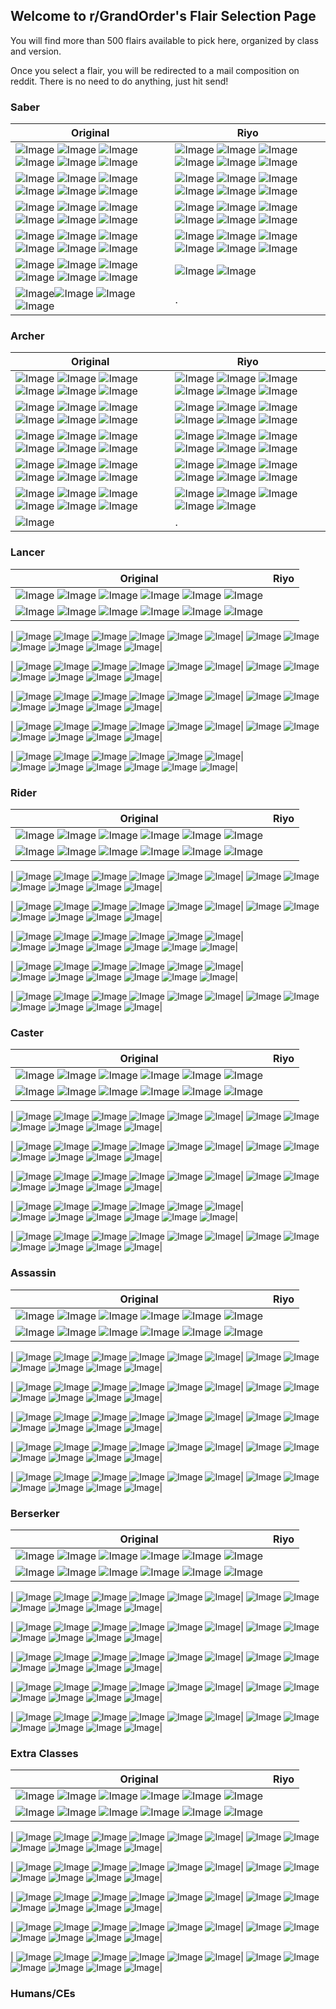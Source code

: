 ## Welcome to r/GrandOrder's Flair Selection Page

You will find more than 500 flairs available to pick here, organized by class and version. 

Once you select a flair, you will be redirected to a mail composition on reddit. There is no need to do anything, just hit send!

### Saber

| Original  | Riyo |
| ------------- | ------------- |
| ![Image](https://i.imgur.com/jCN1nF3.png) ![Image](https://i.imgur.com/NuA5GT6.png) ![Image](https://i.imgur.com/PvUZYZs.png) ![Image](https://i.imgur.com/dXQfXgh.png) ![Image](https://i.imgur.com/4BrrrYK.png) ![Image](https://i.imgur.com/NKuHkUa.png) | ![Image](https://i.imgur.com/Ij6c8dm.png) ![Image](https://i.imgur.com/UIIACKk.png) ![Image](https://i.imgur.com/1JQF4FB.png) ![Image](https://i.imgur.com/bZevJFw.png) ![Image](https://i.imgur.com/1SWoX9f.png) ![Image](https://i.imgur.com/8c67Rg0.png) |
| ![Image](https://i.imgur.com/SaYiOTz.png) ![Image](https://i.imgur.com/W992sHs.png) ![Image](https://i.imgur.com/bY6prqG.png) ![Image](https://i.imgur.com/QahVADX.png) ![Image](https://i.imgur.com/ntnSfj1.png) ![Image](https://i.imgur.com/0QCf4IA.png)| ![Image](https://i.imgur.com/N88rW6Q.png) ![Image](https://i.imgur.com/6R1ufPj.png) ![Image](https://i.imgur.com/Dh78JMy.png) ![Image](https://i.imgur.com/1h4zBrf.png) ![Image](https://i.imgur.com/bLVAO5P.png) ![Image](https://i.imgur.com/dKln19A.png) |
| ![Image](https://i.imgur.com/eBBCRXh.png) ![Image](https://i.imgur.com/06qLsWj.png)  ![Image](https://i.imgur.com/gawHeoR.png)  ![Image](https://i.imgur.com/JImKUIX.png)  ![Image](https://i.imgur.com/0OrfYG8.png)  ![Image](https://i.imgur.com/QKhVKA9.png)  | ![Image](https://i.imgur.com/xowjlIJ.png) ![Image](https://i.imgur.com/L1YrPCI.png) ![Image](https://i.imgur.com/E74vw7D.png) ![Image](https://i.imgur.com/y9TyQ08.png) ![Image](https://i.imgur.com/vcGtnfW.png) ![Image](https://i.imgur.com/F8TK42O.png) | 
| ![Image](https://i.imgur.com/dd1NoLx.png) ![Image](https://i.imgur.com/faEagmq.png)  ![Image](https://i.imgur.com/jfKBTK4.png)  ![Image](https://i.imgur.com/zxqdNYO.png)  ![Image](https://i.imgur.com/KVwrijh.png)  ![Image](https://i.imgur.com/JfEyaeW.png)  | ![Image](https://i.imgur.com/HBEKfgo.png) ![Image](https://i.imgur.com/II67ds1.png) ![Image](https://i.imgur.com/TD94Wi6.png) ![Image](https://i.imgur.com/SYNKbjp.png) ![Image](https://i.imgur.com/BpUMMeb.png) ![Image](https://i.imgur.com/vnpKcKk.png) | 
| ![Image](https://i.imgur.com/b9Q3mel.png) ![Image](https://i.imgur.com/qihZlkf.png)  ![Image](https://i.imgur.com/r1eFVCu.png)  ![Image](https://i.imgur.com/QCiWCtI.png)  ![Image](https://i.imgur.com/HcRgmDN.png)  ![Image](https://i.imgur.com/dwlxXWp.png)  | ![Image](https://i.imgur.com/l28KunA.png) ![Image](https://i.imgur.com/hI4m6hS.png) | 
| ![Image](https://i.imgur.com/OppwfAI.png)![Image](https://i.imgur.com/198oTRP.png) ![Image](https://i.imgur.com/ngFC9Li.png) ![Image](https://i.imgur.com/vcxAtQA.png) | . | 

### Archer

| Original  | Riyo |
| ------------- | ------------- |
| ![Image](https://i.imgur.com/h9HGILH.png) ![Image](https://i.imgur.com/mmT0PF0.png) ![Image](https://i.imgur.com/jmcmYIx.png) ![Image](https://i.imgur.com/xAJ4Dq5.png) ![Image](https://i.imgur.com/9hGWieo.png) ![Image](https://i.imgur.com/L3netJ9.png)| ![Image](https://i.imgur.com/l2hGvn0.png) ![Image](https://i.imgur.com/Kuq8LGv.png) ![Image](https://i.imgur.com/yU3UpGB.png) ![Image](https://i.imgur.com/AS53gpq.png) ![Image](https://i.imgur.com/TIUJzuw.png) ![Image](https://i.imgur.com/A63FVha.png)|
| ![Image](https://i.imgur.com/14aAQaW.png) ![Image](https://i.imgur.com/NcMzUF1.png) ![Image](https://i.imgur.com/FiOIeNw.png) ![Image](https://i.imgur.com/ht7e093.png) ![Image](https://i.imgur.com/uFfHTGw.png) ![Image](https://i.imgur.com/InVUA6k.png)|![Image](https://i.imgur.com/7sBoiac.png) ![Image](https://i.imgur.com/AYBFmuQ.png) ![Image](https://i.imgur.com/LkLpGRv.png) ![Image](https://i.imgur.com/G3lHT43.png) ![Image](https://i.imgur.com/neO75o2.png) ![Image](https://i.imgur.com/jXmhiJa.png)|  
| ![Image](https://i.imgur.com/zgbvztN.png) ![Image](https://i.imgur.com/qGy5QyO.png) ![Image](https://i.imgur.com/YVCCXvm.png) ![Image](https://i.imgur.com/RLYZnWN.png) ![Image](https://i.imgur.com/jiv0EM4.png) ![Image](https://i.imgur.com/VahnrCR.png)|![Image](https://i.imgur.com/heYhgCw.png) ![Image](https://i.imgur.com/MoPJYjw.png) ![Image](https://i.imgur.com/Z0txYjb.png) ![Image](https://i.imgur.com/4BXUF5V.png) ![Image](https://i.imgur.com/SAWWhSU.png) ![Image](https://i.imgur.com/mKGEH7s.png)|  
| ![Image](https://i.imgur.com/Jc9mOEH.png) ![Image](https://i.imgur.com/UgLU77f.png) ![Image](https://i.imgur.com/yzLWxlR.png) ![Image](https://i.imgur.com/N9cCXYc.png) ![Image](https://i.imgur.com/vWvVvnZ.png) ![Image](https://i.imgur.com/Ljh0OLc.png)|![Image](https://i.imgur.com/YYPs0li.png) ![Image](https://i.imgur.com/F3fXw2L.png) ![Image](https://i.imgur.com/4JRC8cw.png) ![Image](https://i.imgur.com/bo9GTQ1.png) ![Image](https://i.imgur.com/FNyjMV3.png) ![Image](https://i.imgur.com/s6tfmNS.png)| 
| ![Image](https://i.imgur.com/D8Dgbsy.png) ![Image](https://i.imgur.com/dFcv4Qh.png) ![Image](https://i.imgur.com/j9uhxcg.png) ![Image](https://i.imgur.com/n5BgJFR.png) ![Image](https://i.imgur.com/Fase87z.png) ![Image](https://i.imgur.com/nBbELl6.png)|![Image](https://i.imgur.com/TO4W7Mm.png) ![Image](https://i.imgur.com/2E9s6CV.png) ![Image](https://i.imgur.com/qKurb1l.png) ![Image](https://i.imgur.com/0NsX03L.png) ![Image](https://i.imgur.com/92vcI4N.png)|
| ![Image](https://i.imgur.com/7D1yowO.png) | .| 


### Lancer

| Original  | Riyo |
| ------------- | ------------- |
| ![Image]() ![Image]() ![Image]() ![Image]() ![Image]() ![Image]()|
![Image]() ![Image]() ![Image]() ![Image]() ![Image]() ![Image]()|

| ![Image]() ![Image]() ![Image]() ![Image]() ![Image]() ![Image]()|
![Image]() ![Image]() ![Image]() ![Image]() ![Image]() ![Image]()|

| ![Image]() ![Image]() ![Image]() ![Image]() ![Image]() ![Image]()|
![Image]() ![Image]() ![Image]() ![Image]() ![Image]() ![Image]()|

| ![Image]() ![Image]() ![Image]() ![Image]() ![Image]() ![Image]()|
![Image]() ![Image]() ![Image]() ![Image]() ![Image]() ![Image]()|

| ![Image]() ![Image]() ![Image]() ![Image]() ![Image]() ![Image]()| 
![Image]() ![Image]() ![Image]() ![Image]() ![Image]() ![Image]()| 

| ![Image]() ![Image]() ![Image]() ![Image]() ![Image]() ![Image]()|  
![Image]() ![Image]() ![Image]() ![Image]() ![Image]() ![Image]()| 

### Rider

| Original  | Riyo |
| ------------- | ------------- |
| ![Image]() ![Image]() ![Image]() ![Image]() ![Image]() ![Image]()|  
![Image]() ![Image]() ![Image]() ![Image]() ![Image]() ![Image]()| 

| ![Image]() ![Image]() ![Image]() ![Image]() ![Image]() ![Image]()| 
![Image]() ![Image]() ![Image]() ![Image]() ![Image]() ![Image]()| 

| ![Image]() ![Image]() ![Image]() ![Image]() ![Image]() ![Image]()| 
![Image]() ![Image]() ![Image]() ![Image]() ![Image]() ![Image]()| 

| ![Image]() ![Image]() ![Image]() ![Image]() ![Image]() ![Image]()|  
![Image]() ![Image]() ![Image]() ![Image]() ![Image]() ![Image]()| 

| ![Image]() ![Image]() ![Image]() ![Image]() ![Image]() ![Image]()|  
![Image]() ![Image]() ![Image]() ![Image]() ![Image]() ![Image]()| 

| ![Image]() ![Image]() ![Image]() ![Image]() ![Image]() ![Image]()|
![Image]() ![Image]() ![Image]() ![Image]() ![Image]() ![Image]()|  

### Caster

| Original  | Riyo |
| ------------- | ------------- |
| ![Image]() ![Image]() ![Image]() ![Image]() ![Image]() ![Image]()|  
![Image]() ![Image]() ![Image]() ![Image]() ![Image]() ![Image]()| 

| ![Image]() ![Image]() ![Image]() ![Image]() ![Image]() ![Image]()| 
![Image]() ![Image]() ![Image]() ![Image]() ![Image]() ![Image]()|

| ![Image]() ![Image]() ![Image]() ![Image]() ![Image]() ![Image]()| 
![Image]() ![Image]() ![Image]() ![Image]() ![Image]() ![Image]()| 

| ![Image]() ![Image]() ![Image]() ![Image]() ![Image]() ![Image]()| 
![Image]() ![Image]() ![Image]() ![Image]() ![Image]() ![Image]()| 

| ![Image]() ![Image]() ![Image]() ![Image]() ![Image]() ![Image]()|  
![Image]() ![Image]() ![Image]() ![Image]() ![Image]() ![Image]()| 

| ![Image]() ![Image]() ![Image]() ![Image]() ![Image]() ![Image]()| 
![Image]() ![Image]() ![Image]() ![Image]() ![Image]() ![Image]()| 

### Assassin

| Original  | Riyo |
| ------------- | ------------- |
| ![Image]() ![Image]() ![Image]() ![Image]() ![Image]() ![Image]()| 
![Image]() ![Image]() ![Image]() ![Image]() ![Image]() ![Image]()| 

| ![Image]() ![Image]() ![Image]() ![Image]() ![Image]() ![Image]()| 
![Image]() ![Image]() ![Image]() ![Image]() ![Image]() ![Image]()| 

| ![Image]() ![Image]() ![Image]() ![Image]() ![Image]() ![Image]()| 
![Image]() ![Image]() ![Image]() ![Image]() ![Image]() ![Image]()|

| ![Image]() ![Image]() ![Image]() ![Image]() ![Image]() ![Image]()| 
![Image]() ![Image]() ![Image]() ![Image]() ![Image]() ![Image]()| 

| ![Image]() ![Image]() ![Image]() ![Image]() ![Image]() ![Image]()| 
![Image]() ![Image]() ![Image]() ![Image]() ![Image]() ![Image]()|

| ![Image]() ![Image]() ![Image]() ![Image]() ![Image]() ![Image]()| 
![Image]() ![Image]() ![Image]() ![Image]() ![Image]() ![Image]()| 

### Berserker

| Original  | Riyo |
| ------------- | ------------- |
| ![Image]() ![Image]() ![Image]() ![Image]() ![Image]() ![Image]()| 
![Image]() ![Image]() ![Image]() ![Image]() ![Image]() ![Image]()| 

| ![Image]() ![Image]() ![Image]() ![Image]() ![Image]() ![Image]()| 
![Image]() ![Image]() ![Image]() ![Image]() ![Image]() ![Image]()| 

| ![Image]() ![Image]() ![Image]() ![Image]() ![Image]() ![Image]()| 
![Image]() ![Image]() ![Image]() ![Image]() ![Image]() ![Image]()|

| ![Image]() ![Image]() ![Image]() ![Image]() ![Image]() ![Image]()| 
![Image]() ![Image]() ![Image]() ![Image]() ![Image]() ![Image]()| 

| ![Image]() ![Image]() ![Image]() ![Image]() ![Image]() ![Image]()| 
![Image]() ![Image]() ![Image]() ![Image]() ![Image]() ![Image]()|

| ![Image]() ![Image]() ![Image]() ![Image]() ![Image]() ![Image]()| 
![Image]() ![Image]() ![Image]() ![Image]() ![Image]() ![Image]()| 

### Extra Classes

| Original  | Riyo |
| ------------- | ------------- |
| ![Image]() ![Image]() ![Image]() ![Image]() ![Image]() ![Image]()| 
![Image]() ![Image]() ![Image]() ![Image]() ![Image]() ![Image]()| 

| ![Image]() ![Image]() ![Image]() ![Image]() ![Image]() ![Image]()| 
![Image]() ![Image]() ![Image]() ![Image]() ![Image]() ![Image]()| 

| ![Image]() ![Image]() ![Image]() ![Image]() ![Image]() ![Image]()| 
![Image]() ![Image]() ![Image]() ![Image]() ![Image]() ![Image]()|

| ![Image]() ![Image]() ![Image]() ![Image]() ![Image]() ![Image]()| 
![Image]() ![Image]() ![Image]() ![Image]() ![Image]() ![Image]()| 

| ![Image]() ![Image]() ![Image]() ![Image]() ![Image]() ![Image]()| 
![Image]() ![Image]() ![Image]() ![Image]() ![Image]() ![Image]()|

| ![Image]() ![Image]() ![Image]() ![Image]() ![Image]() ![Image]()| 
![Image]() ![Image]() ![Image]() ![Image]() ![Image]() ![Image]()| 

### Humans/CEs
